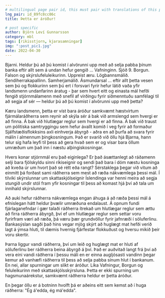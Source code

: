 ```yaml
---
# multilingual page pair id, this must pair with translations of this page. (This name must be unique)
lng_pair: id_89fc8cc86c
title: Þetta er áróður!

# post specific
author: Björn Leví Gunnarsson
category: mbl
tags: [rikisstjorn, kjarasamningar]
img: ":post_pic1.jpg"
date: 2022-04-30
---
```


Bjarni. Heldur þú að þú komist í alvörunni upp með að selja pabba þínum banka eftir allt sem á undan hefur gengið … Vafninginn. Sjóð 9. Borgun. Falson og skýrslufeluleikurinn. Uppreist æru. Lögbannsmálið. Sendiherrakapallinn. Samherjamálið. Ásmundarsal … eftir allt þetta vesen sem þú og flokkurinn sem þú ert í forsvari fyrir hefur látið vaða yfir landsmenn undanfarinn áratug - þar sem hvert eitt og einasta mál hefði fengið stjórnmálamenn með snefil af virðingu fyrir siðmenntuðu samfélagi til að segja af sér — heldur þú að þú komist í alvörunni upp með þetta?

Kæru landsmenn, þetta er víst bara áróður samkvæmt hæstvirtum fjármálaráðherra sem reynir að skýla sér á bak við armslengd sem hvergi er að finna. Á bak við hlutlægar reglur sem hvergi er að finna. Á bak við traust um pólitíska samtryggingu sem hefur ávallt komið í veg fyrir að formaður Sjálfstæðisflokksins axli einhverja ábyrgð - aðra en að þurfa að svara fyrir málin í almennum þingkosningum. Það er svarið við öllu hjá Bjarna, hann telur sig hafa leyfi til þess að gera hvað sem er og vísar bara öllum umræðum um það inn í næstu alþingiskosningar. 

Hvers konar stjórnmál eru það eiginlega? Er það ásættanlegt að ráðamenn selji bara fjölskyldu sinni ríkiseignir og sendi það bara í dóm næstu kosninga að kveða úr um hvort það sé rétt eða rangt? Sérstaklega þegar við vitum að einmitt þá forðast sami ráðherra sem mest að ræða nákvæmlega þessi mál. Í tilviki skýrslunnar um skattaskjólseignir Íslendinga var henni meira að segja stungið undir stól fram yfir kosningar til þess að komast hjá því að tala um innihald skýrslunnar.

Að auki hefur ráðherra nákvæmlega engan áhuga á að ræða þessi mál á efnislegan hátt heldur þvælir umræðuna endalaust. Á opnum fundi fjárlaganefndar í gær talaði ráðherra ítrekað um hlutlægar reglur sem ættu að firra ráðherra ábyrgð, því ef um hlutlægar reglur sem settar voru fyrirfram væri að ræða, þá væru þær grundvöllur fyrir jafnræði í söluferlinu. Bankasýslan sagði það hins vegar mjög skýrt að huglægt mat hefði verið lagt á ýmsa hluti, til dæmis hvernig fjárfestar flokkuðust og hversu mikið þeir voru skertir. 

Þarna liggur vandi ráðherra, því um leið og huglægt mat er hluti af söluferlinu ber ráðherra beina ábyrgð á því. Það er auðvitað langt frá því að vera eini vandi ráðherra í þessu máli en er einna augljósasti vandinn þegar kemur að vanhæfi ráðherra til þess að selja pabba sínum hlut í bankanum. En nei, allar spurningar um slíkt er áróður. Líka Vafningur, Borgun og feluleikurinn með skattaskjólsskýrsluna. Þetta er ekki spurning um hagsmunaárekstur, samkvæmt ráðherra heldur er þetta áróður.

En þegar öllu er á botninn hvolft þá er aðeins eitt sem kemst að í huga ráðherra: "Ég á'edda, ég má'edda".
